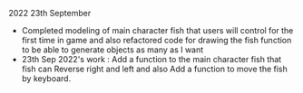 2022 23th September
- Completed modeling of main character fish that users will control for the first time in game and also refactored code for drawing the fish function to be able to generate objects as many as I want
- 23th Sep 2022's work : Add a function to the main character fish that fish can Reverse right and left and also Add a function to move the fish by keyboard.